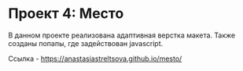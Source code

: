 # Проект 4: Место


В данном проекте реализована адаптивная верстка макета. Также созданы попапы, где задействован javascript.

Ccылка - https://anastasiastreltsova.github.io/mesto/

